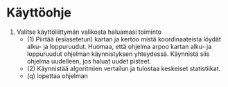 # Käyttöohje

1. Valitse käyttöliittymän valikosta haluamasi toiminto
    * (1) Piirtää (esiasetetun) kartan ja kertoo mistä koordinaateista löydät alku- ja loppuruudut. Huomaa, että ohjelma arpoo kartan alku- ja loppuruudut ohjelman käynnistyksen yhteydessä. Käynnistä siis ohjelma uudelleen, jos haluat uudet pisteet.
    * (2) Käynnistää algoritmien vertailun ja tulostaa keskeiset statistiikat.
    * (q) lopettaa ohjelman